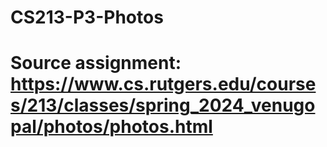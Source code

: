 # CS213-P3-Photos
# Source assignment: https://www.cs.rutgers.edu/courses/213/classes/spring_2024_venugopal/photos/photos.html
